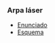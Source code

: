 ### Arpa láser

- [Enunciado](https://github.com/jsbarbosa/supreme-pi/raw/master/arpa_laser/Enunciado.pdf)
- [Esquema](https://github.com/jsbarbosa/supreme-pi/raw/master/arpa_laser/scheme.pdf)

